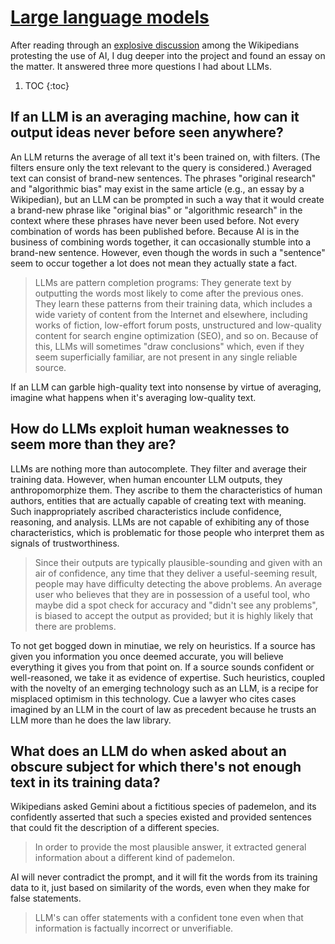 # [Large language models](https://en.m.wikipedia.org/wiki/Wikipedia:Large_language_models)

After reading through an [explosive discussion] among the Wikipedians protesting the use of AI, I dug deeper into the project and found an essay on the matter. It answered three more questions I had about LLMs.

1. TOC
{:toc}

[explosive discussion]: ../../../2025/09/25/wikipedians-discuss-simple-summaries.md

## If an LLM is an averaging machine, how can it output ideas never before seen anywhere?

An LLM returns the average of all text it's been trained on, with filters. (The filters ensure only the text relevant to the query is considered.) Averaged text can consist of brand-new sentences. The phrases "original research" and "algorithmic bias" may exist in the same article (e.g., an essay by a Wikipedian), but an LLM can be prompted in such a way that it would create a brand-new phrase like "original bias" or "algorithmic research" in the context where these phrases have never been used before. Not every combination of words has been published before. Because AI is in the business of combining words together, it can occasionally stumble into a brand-new sentence. However, even though the words in such a "sentence" seem to occur together a lot does not mean they actually state a fact.

> LLMs are pattern completion programs: They generate text by outputting the words most likely to come after the previous ones. They learn these patterns from their training data, which includes a wide variety of content from the Internet and elsewhere, including works of fiction, low-effort forum posts, unstructured and low-quality content for search engine optimization (SEO), and so on. Because of this, LLMs will sometimes "draw conclusions" which, even if they seem superficially familiar, are not present in any single reliable source.

If an LLM can garble high-quality text into nonsense by virtue of averaging, imagine what happens when it's averaging low-quality text. 

## How do LLMs exploit human weaknesses to seem more than they are? 

LLMs are nothing more than autocomplete. They filter and average their training data. However, when human encounter LLM outputs, they anthropomorphize them. They ascribe to them the characteristics of human authors, entities that are actually capable of creating text with meaning. Such inappropriately ascribed characteristics include confidence, reasoning, and analysis. LLMs are not capable of exhibiting any of those characteristics, which is problematic for those people who interpret them as signals of trustworthiness.

> Since their outputs are typically plausible-sounding and given with an air of confidence, any time that they deliver a useful-seeming result, people may have difficulty detecting the above problems. An average user who believes that they are in possession of a useful tool, who maybe did a spot check for accuracy and "didn't see any problems", is biased to accept the output as provided; but it is highly likely that there are problems.

To not get bogged down in minutiae, we rely on heuristics. If a source has given you information you once deemed accurate, you will believe everything it gives you from that point on. If a source sounds confident or well-reasoned, we take it as evidence of expertise. Such heuristics, coupled with the novelty of an emerging technology such as an LLM, is a recipe for misplaced optimism in this technology. Cue a lawyer who cites cases imagined by an LLM in the court of law as precedent because he trusts an LLM more than he does the law library.

## What does an LLM do when asked about an obscure subject for which there's not enough text in its training data?

Wikipedians asked Gemini about a fictitious species of pademelon, and its confidently asserted that such a species existed and provided sentences that could fit the description of a different species.

> In order to provide the most plausible answer, it extracted general information about a different kind of pademelon.

AI will never contradict the prompt, and it will fit the words from its training data to it, just based on similarity of the words, even when they make for false statements.

> LLM's can offer statements with a confident tone even when that information is factually incorrect or unverifiable.
